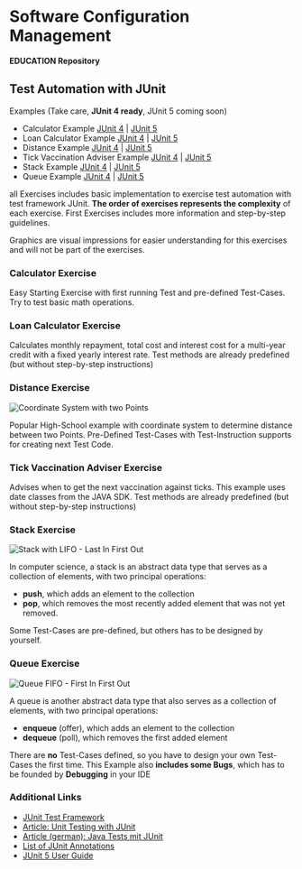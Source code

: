 # Software Configuration Management #

**EDUCATION Repository**

## Test Automation with JUnit ##

Examples (Take care, **JUnit 4 ready**, JUnit 5 coming soon)

- Calculator Example [JUnit 4](junit4/Calculator) | [JUnit 5](junit5/Calculator)
- Loan Calculator Example [JUnit 4](LoanCalculator) | [JUnit 5](LoanCalculator)
- Distance Example [JUnit 4](Distance) | [JUnit 5](Distance)
- Tick Vaccination Adviser Example [JUnit 4](TickVaccinationAdviser) | [JUnit 5](TickVaccinationAdviser)
- Stack Example [JUnit 4](Stack) | [JUnit 5](Stack)
- Queue Example [JUnit 4](Queue) | [JUnit 5](Queue)

all Exercises includes basic implementation to exercise test automation with test framework JUnit. **The order of exercises represents the complexity** of each exercise. First Exercises includes more information and step-by-step guidelines. 

Graphics are visual impressions for easier understanding for this exercises and will not be part of the exercises.

### Calculator Exercise ###

Easy Starting Exercise with first running Test and pre-defined Test-Cases. Try to test basic math operations.

### Loan Calculator Exercise ###

Calculates monthly repayment, total cost and interest cost for a multi-year credit with a fixed yearly interest rate. Test methods are already predefined (but without step-by-step instructions)

### Distance Exercise ###

![Coordinate System with two Points](https://upload.wikimedia.org/wikipedia/commons/thumb/8/8e/Kartesisches_system.svg/600px-Kartesisches_system.svg.png)

Popular High-School example with coordinate system to determine distance between two Points. Pre-Defined Test-Cases with Test-Instruction supports for creating next Test Code.

### Tick Vaccination Adviser Exercise ###

Advises when to get the next vaccination against ticks. This example uses date classes from the JAVA SDK. Test methods are already predefined (but without step-by-step instructions)

### Stack Exercise ###

![Stack with LIFO - Last In First Out](https://upload.wikimedia.org/wikipedia/commons/thumb/b/b4/Lifo_stack.png/700px-Lifo_stack.png)

In computer science, a stack is an abstract data type that serves as a collection of elements, with two principal operations:

- **push**, which adds an element to the collection
- **pop**, which removes the most recently added element that was not yet removed.

Some Test-Cases are pre-defined, but others has to be designed by yourself.

### Queue Exercise ###

![Queue FIFO - First In First Out](https://upload.wikimedia.org/wikipedia/commons/thumb/5/52/Data_Queue.svg/600px-Data_Queue.svg.png)

A queue is another abstract data type that also serves as a collection of elements, with two principal operations:

- **enqueue** (offer), which adds an element to the collection
- **dequeue** (poll), which removes the first added element

There are **no** Test-Cases defined, so you have to design your own Test-Cases the first time. This Example also **includes some Bugs**, which has to be founded by **Debugging** in your IDE


### Additional Links ###

- [JUnit Test Framework](https://junit.org/ "JUnit Test Framework")
- [Article: Unit Testing with JUnit](http://www.vogella.com/articles/JUnit/article.html "Vogella Tutorial - Good to read")
- [Article (german): Java Tests mit JUnit](http://www.tutego.de/blog/javainsel/2010/04/junit-4-tutorial-java-tests-mit-junit/ "German Article to Java Tests with JUnit, extended Article, good structured") 
- [List of JUnit Annotations](http://www.java2novice.com/junit-examples/junit-annotations/)
- [JUnit 5 User Guide](https://junit.org/junit5/docs/current/user-guide/)

